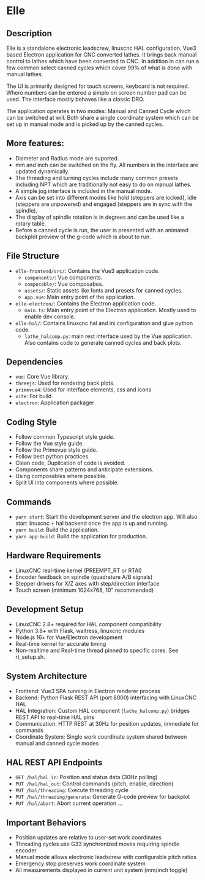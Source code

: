 # Elle

## Description
Elle is a standalone electronic leadscrew, linuxcnc HAL configuration, Vue3 based Electron application for CNC converted lathes. It brings back manual control to lathes which have been converted to CNC. In addition in can run a few common select canned cycles which cover 99% of what is done with manual lathes.

The UI is primarily designed for touch screens, keyboard is not required. Where numbers can be entered a simple on screen number pad can be used. The interface mostly behaves like a classic DRO.

The application operates in two modes: Manual and Canned Cycle which can be switched at will. Both share a single coordinate system which can be set up in manual mode and is picked up by the canned cycles. 

## More features:

- Diameter and Radius mode are suported. 
- mm and inch can be switched on the fly. All numbers in the interface are updated dynamically.
- The threading and turning cycles include many common presets including NPT which are traditionally not easy to do on manual lathes.
- A simple jog interface is included in the manual mode.
- Axis can be set into different modes like hold (steppers are locked), idle (steppers are unpowered) and engaged (steppers are in sync with the spindle).
- The display of spindle rotation is in degrees and can be used like a rotary table.
- Before a canned cycle is run, the user is presented with an animated backplot preview of the g-code which is about to run.

## File Structure
- `elle-frontend/src/`: Contains the Vue3 application code.
    - `components/`: Vue components.
    - `composable/`: Vue composabes.
    - `assets/`: Static assets like fonts and presets for canned cycles.
    - `App.vue`: Main entry point of the application.
- `elle-electron/`: Contains the Electron application code.
    - `main.ts`: Main entry point of the Electron application. Mostly used to enable dev console.
- `elle-hal/`: Contains linuxcnc hal and ini configuration and glue python code.
    - `lathe_halcomp.py`: main rest interface used by the Vue application. Also contains code to generate canned cycles and back plots.

## Dependencies
- `vue`: Core Vue library.
- `threejs`: Used for rendering back plots.
- `primevue4`: Used for interface elements, css and icons
- `vite`: For build
- `electron`: Application packager

## Coding Style
- Follow common Typescript style guide.
- Follow the Vue style guide.
- Follow the Primevue style guide.
- Follow best python practices.
- Clean code, Duplication of code is avoided.
- Components share patterns and anticipate extensions.
- Using composables where possible.
- Split UI into components where possible.

## Commands
- `yarn start`: Start the development server and the electron app. Will also start linuxcnc + hal backend once the app is up and running.
- `yarn build`: Build the application.
- `yarn app:build`: Build the application for production.

## Hardware Requirements
- LinuxCNC real-time kernel (PREEMPT_RT or RTAI)
- Encoder feedback on spindle (quadrature A/B signals)
- Stepper drivers for X/Z axes with step/direction interface
- Touch screen (minimum 1024x768, 10" recommended)

## Development Setup
- LinuxCNC 2.8+ required for HAL component compatibility
- Python 3.8+ with Flask, waitress, linuxcnc modules
- Node.js 16+ for Vue/Electron development
- Real-time kernel for accurate timing
- Non-realtime and Real-time thread pinned to specific cores. See rt_setup.sh.

## System Architecture
- Frontend: Vue3 SPA running in Electron renderer process
- Backend: Python Flask REST API (port 8000) interfacing with LinuxCNC HAL
- HAL Integration: Custom HAL component (`lathe_halcomp.py`) bridges REST API to real-time HAL pins
- Communication: HTTP REST at 30Hz for position updates, immediate for commands
- Coordinate System: Single work coordinate system shared between manual and canned cycle modes

## HAL REST API Endpoints
- `GET /hal/hal_in`: Position and status data (30Hz polling)
- `PUT /hal/hal_out`: Control commands (pitch, enable, direction)
- `PUT /hal/threading`: Execute threading cycle
- `PUT /hal/threading/generate`: Generate G-code preview for backplot
- `PUT /hal/abort`: Abort current operation
...

## Important Behaviors
- Position updates are relative to user-set work coordinates
- Threading cycles use G33 synchronized moves requiring spindle encoder
- Manual mode allows electronic leadscrew with configurable pitch ratios
- Emergency stop preserves work coordinate system
- All measurements displayed in current unit system (mm/inch toggle)
